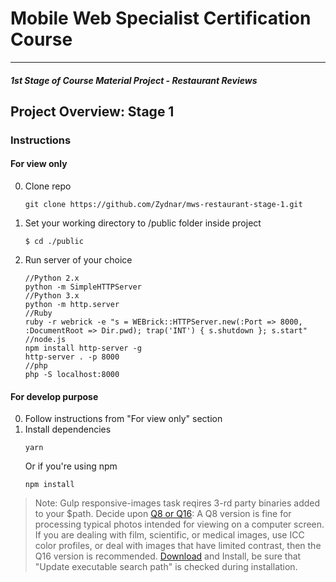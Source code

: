 # Mobile Web Specialist Certification Course

---
#### _1st Stage of Course Material Project - Restaurant Reviews_

## Project Overview: Stage 1

### Instructions
#### For view only 
0. Clone repo
     ```
     git clone https://github.com/Zydnar/mws-restaurant-stage-1.git
     ```
1. Set your working directory to /public folder inside project
    ```
    $ cd ./public
    ```
2. Run server of your choice
    ```
    //Python 2.x
    python -m SimpleHTTPServer
    //Python 3.x
    python -m http.server
    //Ruby
    ruby -r webrick -e "s = WEBrick::HTTPServer.new(:Port => 8000, :DocumentRoot => Dir.pwd); trap('INT') { s.shutdown }; s.start"
    //node.js
    npm install http-server -g
    http-server . -p 8000
    //php
    php -S localhost:8000
    ```
#### For develop purpose
0. Follow instructions from "For view only" section
1. Install dependencies
    ```
    yarn
    ```
    Or if you're using npm
    ```
    npm install
    ```
> Note: Gulp responsive-images task reqires 3-rd party binaries added to your $path. Decide upon [Q8 or Q16](http://www.graphicsmagick.org/INSTALL-windows.html#retrieve-install-package): A Q8 version is fine for processing typical photos intended for viewing on a computer screen. If you are dealing with film, scientific, or medical images, use ICC color profiles, or deal with images that have limited contrast, then the Q16 version is recommended. [Download](http://www.graphicsmagick.org/download.html/) and Install, be sure that "Update executable search path" is checked  during installation.
